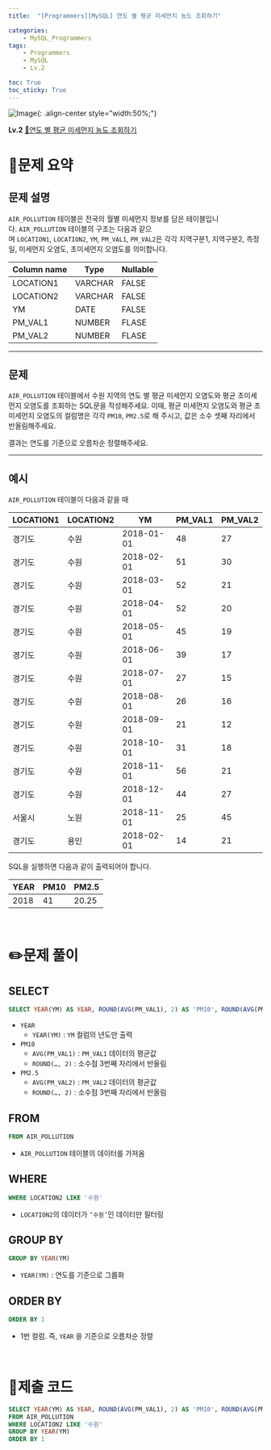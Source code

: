 ```yaml
---
title:  "[Programmers][MySQL] 연도 별 평균 미세먼지 농도 조회하기"

categories: 
    - MySQL_Programmers
tags: 
    - Programmers
    - MySQL
    - Lv.2

toc: True
toc_sticky: True
---
```

![Image](https://github.com/user-attachments/assets/61171657-416b-4bc4-a74a-f29ecd4b43b5){: .align-center style="width:50%;"}

**Lv.2**
[🔗연도 별 평균 미세먼지 농도 조회하기](https://school.programmers.co.kr/learn/courses/30/lessons/284530)

# 📝문제 요약
## 문제 설명

`AIR_POLLUTION` 테이블은 전국의 월별 미세먼지 정보를 담은 테이블입니다. `AIR_POLLUTION` 테이블의 구조는 다음과 같으며 `LOCATION1`, `LOCATION2`, `YM`, `PM_VAL1`, `PM_VAL2`은 각각 지역구분1, 지역구분2, 측정일, 미세먼지 오염도, 초미세먼지 오염도를 의미합니다.

| Column name | Type | Nullable |
| --- | --- | --- |
| LOCATION1 | VARCHAR | FALSE |
| LOCATION2 | VARCHAR | FALSE |
| YM | DATE | FALSE |
| PM_VAL1 | NUMBER | FLASE |
| PM_VAL2 | NUMBER | FLASE |

---

## 문제

`AIR_POLLUTION` 테이블에서 수원 지역의 연도 별 평균 미세먼지 오염도와 평균 초미세먼지 오염도를 조회하는 SQL문을 작성해주세요. 이때, 평균 미세먼지 오염도와 평균 초미세먼지 오염도의 컬럼명은 각각 `PM10`, `PM2.5`로 해 주시고, 값은 소수 셋째 자리에서 반올림해주세요.

결과는 연도를 기준으로 오름차순 정렬해주세요.

---

## 예시

`AIR_POLLUTION` 테이블이 다음과 같을 때

| LOCATION1 | LOCATION2 | YM | PM_VAL1 | PM_VAL2 |
| --- | --- | --- | --- | --- |
| 경기도 | 수원 | 2018-01-01 | 48 | 27 |
| 경기도 | 수원 | 2018-02-01 | 51 | 30 |
| 경기도 | 수원 | 2018-03-01 | 52 | 21 |
| 경기도 | 수원 | 2018-04-01 | 52 | 20 |
| 경기도 | 수원 | 2018-05-01 | 45 | 19 |
| 경기도 | 수원 | 2018-06-01 | 39 | 17 |
| 경기도 | 수원 | 2018-07-01 | 27 | 15 |
| 경기도 | 수원 | 2018-08-01 | 26 | 16 |
| 경기도 | 수원 | 2018-09-01 | 21 | 12 |
| 경기도 | 수원 | 2018-10-01 | 31 | 18 |
| 경기도 | 수원 | 2018-11-01 | 56 | 21 |
| 경기도 | 수원 | 2018-12-01 | 44 | 27 |
| 서울시 | 노원 | 2018-11-01 | 25 | 45 |
| 경기도 | 용인 | 2018-02-01 | 14 | 21 |

SQL을 실행하면 다음과 같이 출력되어야 합니다.

| YEAR | PM10 | PM2.5 |
| --- | --- | --- |
| 2018 | 41 | 20.25 |


<br>

# ✏️문제 풀이
## SELECT

```sql
SELECT YEAR(YM) AS YEAR, ROUND(AVG(PM_VAL1), 2) AS 'PM10', ROUND(AVG(PM_VAL2), 2) AS 'PM2.5' 
```

- `YEAR`
    - `YEAR(YM)` : `YM` 컬럼의 년도만 출력
- `PM10`
    - `AVG(PM_VAL1)` :  `PM_VAL1` 데이터의 평균값
    - `ROUND(…, 2)` : 소수점 3번째 자리에서 반올림
- `PM2.5`
    - `AVG(PM_VAL2)` : `PM_VAL2` 데이터의 평균값
    - `ROUND(…, 2)` : 소수점 3번째 자리에서 반올림

## FROM

```sql
FROM AIR_POLLUTION
```

- `AIR_POLLUTION` 테이블의 데이터를 가져옴

## WHERE

```sql
WHERE LOCATION2 LIKE '수원'
```

- `LOCATION2`의 데이터가 `‘수원’`인 데이터만 필터링

## GROUP BY

```sql
GROUP BY YEAR(YM)
```

- `YEAR(YM)` : 연도를 기준으로 그룹화

## ORDER BY

```sql
ORDER BY 1
```

- 1번 컬럼. 즉, `YEAR` 을 기준으로 오름차순 정렬

<br>

# 💯제출 코드

```sql
SELECT YEAR(YM) AS YEAR, ROUND(AVG(PM_VAL1), 2) AS 'PM10', ROUND(AVG(PM_VAL2), 2) AS 'PM2.5' 
FROM AIR_POLLUTION
WHERE LOCATION2 LIKE '수원'
GROUP BY YEAR(YM)
ORDER BY 1
```
